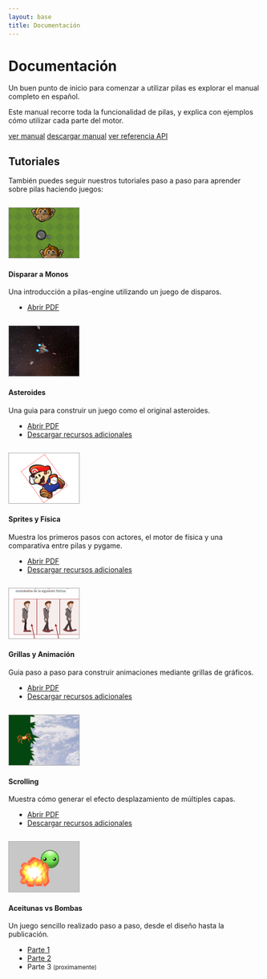 ```yaml
---
layout: base 
title: Documentación
---
```


# Documentación

Un buen punto de inicio para comenzar a utilizar pilas es explorar el manual completo en español.

Este manual recorre toda la funcionalidad de pilas, y explica con ejemplos cómo utilizar cada parte del motor.

<div class="clearfix center">
   <a href='https://pilas.readthedocs.org/es/latest/' class='button purple'>ver manual</a>
   <a href='http://media.readthedocs.org/pdf/pilas/latest/pilas.pdf' class='button blue'>descargar manual</a>
   <a href='api/index.html' class='button green'>ver referencia API</a>
</div>


## Tutoriales

También puedes seguir nuestros tutoriales paso a paso para aprender
sobre pilas haciendo juegos:


<div class='grid_12 alpha borde' style='margin-top: 2em'>
 <div class='grid_2 alpha'>
 <img style='border: 1px solid #A8A8A8;' src='./images/tutoriales/disparar_a_monos.png'>
 </div>

 <div class="grid_10 omega">
 <h4>Disparar a Monos</h4>

 <p>Una introducción a pilas-engine utilizando un juego de disparos.
 <ul style='margin-left: 1em; list-style-type: disc'>
  <li><a href="tutoriales/disparar_a_monos.pdf.pdf">Abrir PDF</a></li>
 </ul>
 </div>
</div>


<div class='grid_12 alpha borde' style='margin-top: 2em'>
 <div class='grid_2 alpha'>
 <img style='border: 1px solid #A8A8A8;' src='./images/tutoriales/asteroides.png'>
 </div>

 <div class="grid_10 omega">
 <h4>Asteroides</h4>

 <p>Una guia para construir un juego como el original asteroides.
 <ul style='margin-left: 1em; list-style-type: disc'>
  <li><a href="tutoriales/Asteroides.pdf">Abrir PDF</a></li>
  <li><a href="tutoriales/recursos_asteroides.zip">Descargar recursos adicionales</a></li>
 </ul>
 </div>
</div>


<div class='grid_12 alpha borde' style='margin-top: 2em'>
 <div class='grid_2 alpha'>
 <img style='border: 1px solid #A8A8A8;' src='./images/tutoriales/mario.png'>
 </div>

 <div class="grid_10 omega">
 <h4>Sprites y Física</h4>

 <p>Muestra los primeros pasos con actores, el motor de física y una comparativa entre pilas y pygame.
 <ul style='margin-left: 1em; list-style-type: disc'>
  <li><a href="tutoriales/mario.pdf">Abrir PDF</a></li>
  <li><a href="tutoriales/recursos_mario.zip">Descargar recursos adicionales</a></li>
 </ul>
 </div>
</div>


<div class='grid_12 alpha borde' style='margin-top: 2em'>
 <div class='grid_2 alpha'>
 <img style='border: 1px solid #A8A8A8;' src='./images/tutoriales/grillas.png'>
 </div>

 <div class="grid_10 omega">
 <h4>Grillas y Animación</h4>

 <p>Guia paso a paso para construir animaciones mediante grillas de gráficos.
 <ul style='margin-left: 1em; list-style-type: disc'>
  <li><a href="tutoriales/grillas.pdf">Abrir PDF</a></li>
  <li><a href="tutoriales/recursos_grillas.zip">Descargar recursos adicionales</a></li>
 </ul>
 </div>
</div>





<div class='grid_12 alpha borde' style='margin-top: 2em'>
 <div class='grid_2 alpha'>
 <img style='border: 1px solid #A8A8A8;' src='./images/tutoriales/scrolling.png'>
 </div>

 <div class="grid_10 omega">
 <h4>Scrolling</h4>

 <p>Muestra cómo generar el efecto desplazamiento de múltiples capas.
 <ul style='margin-left: 1em; list-style-type: disc'>
  <li><a href="tutoriales/scrolling.pdf">Abrir PDF</a></li>
  <li><a href="tutoriales/recursos_scrolling.zip">Descargar recursos adicionales</a></li>
 </ul>
 </div>
</div>





<div class='grid_12 alpha borde' style='margin-top: 2em'>
 <div class='grid_2 alpha'>
 <img style='border: 1px solid #A8A8A8;' src='./images/tutoriales/aceitunas_vs_bombas.png'>
 </div>

 <div class="grid_10 omega">
 <h4>Aceitunas vs Bombas</h4>

 <p>Un juego sencillo realizado paso a paso, desde el diseño hasta la publicación.

 <ul style='margin-left: 1em; list-style-type: disc'>
  <li><a href="aceitunas_vs_bombas_parte_1.html">Parte 1</a></li>
  <li><a href="aceitunas_vs_bombas_parte_2.html">Parte 2</a></li>
  <li>Parte 3 <small>(proximamente)</small></li>
 </ul>
 </div>
</div>
